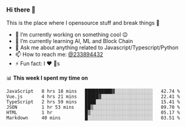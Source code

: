 ### Hi there 👋

<!--
**a233894432/a233894432** is a ✨ _special_ ✨ repository because its `README.md` (this file) appears on your GitHub profile.

Here are some ideas to get you started:

- 🔭 I’m currently working on ...
- 🌱 I’m currently learning ...
- 👯 I’m looking to collaborate on ...
- 🤔 I’m looking for help with ...
- 💬 Ask me about ...
- 📫 How to reach me: ...
- 😄 Pronouns: ...
- ⚡ Fun fact: ...
-->
 
 
This is the place where I opensource stuff and break things :rofl:

- 🔭 I’m currently working on something cool :wink:
- 🌱 I’m currently learning AI, ML and Block Chain
- 💬 Ask me about anything related to Javascript/Typescript/Python
- 📫 How to reach me: [@233894432](https://twitter.com/233894432)
- ⚡ Fun fact: I :heart: :dog:s

📊 **This week I spent my time on**
<!--START_SECTION:waka-->

```text
JavaScript   8 hrs 18 mins   ██████████▓░░░░░░░░░░░░░░   42.74 %
Vue.js       4 hrs 21 mins   █████▓░░░░░░░░░░░░░░░░░░░   22.41 %
TypeScript   2 hrs 59 mins   ████░░░░░░░░░░░░░░░░░░░░░   15.41 %
JSON         1 hr 53 mins    ██▒░░░░░░░░░░░░░░░░░░░░░░   09.70 %
HTML         1 hr            █▒░░░░░░░░░░░░░░░░░░░░░░░   05.17 %
Markdown     40 mins         █░░░░░░░░░░░░░░░░░░░░░░░░   03.51 %
```

<!--END_SECTION:waka-->
